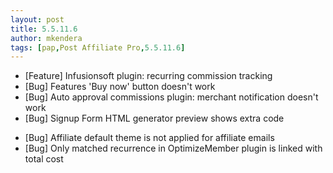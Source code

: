 ```yaml
---
layout: post
title: 5.5.11.6
author: mkendera
tags: [pap,Post Affiliate Pro,5.5.11.6]
---
```


- [Feature] Infusionsoft plugin: recurring commission tracking
- [Bug] Features 'Buy now' button doesn't work
- [Bug] Auto approval commissions plugin: merchant notification doesn't work
- [Bug] Signup Form HTML generator preview shows extra code

<!--more-->

- [Bug] Affiliate default theme is not applied for affiliate emails
- [Bug] Only matched recurrence in OptimizeMember plugin is linked with total cost
